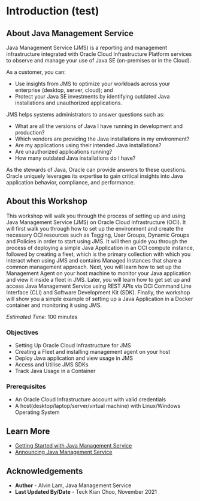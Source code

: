 # Introduction (test)

## About Java Management Service

Java Management Service (JMS) is a reporting and management infrastructure integrated with Oracle Cloud Infrastructure Platform services to observe and manage your use of Java SE (on-premises or in the Cloud).

As a customer, you can:

* Use insights from JMS to optimize your workloads across your enterprise (desktop, server, cloud); and
* Protect your Java SE investments by identifying outdated Java installations and unauthorized applications.

JMS helps systems administrators to answer questions such as:

* What are all the versions of Java I have running in development and production?
* Which vendors are providing the Java installations in my environment?
* Are my applications using their intended Java installations?
* Are unauthorized applications running?
* How many outdated Java installations do I have?

As the stewards of Java, Oracle can provide answers to these questions. Oracle uniquely leverages its expertise to gain critical insights into Java application behavior, compliance, and performance.

## About this Workshop

 This workshop will walk you through the process of setting up and using Java Management Service (JMS) on Oracle Cloud Infrastructure (OCI). It will first walk you through how to set up the environment and create the necessary OCI resources such as Tagging, User Groups, Dynamic Groups and Policies in order to start using JMS. It will then guide you through the process of deploying a simple Java Application in an OCI compute instance, followed by creating a fleet, which is the primary collection with which you interact when using JMS and contains Managed Instances that share a common management approach. Next, you will learn how to set up the Management Agent on your host machine to monitor your Java application and view it inside a fleet in JMS. Later, you will learn how to get set up and access Java Management Service using REST APIs via OCI Command Line Interface (CLI) and Software Development Kit (SDK). Finally, the workshop will show you a simple example of setting up a Java Application in a Docker container and monitoring it using JMS.

*Estimated Time:* 100 minutes

### Objectives

* Setting Up Oracle Cloud Infrastructure for JMS
* Creating a Fleet and installing management agent on your host
* Deploy Java application and view usage in JMS
* Access and Utilise JMS SDKs
* Track Java Usage in a Container

### Prerequisites

* An Oracle Cloud Infrastructure account with valid credentials
* A host(desktop/laptop/server/virtual machine) with Linux/Windows Operating System

## Learn More

* [Getting Started with Java Management Service](https://docs.oracle.com/en-us/iaas/jms/doc/getting-started-java-management-service.html)
* [Announcing Java Management Service](https://blogs.oracle.com/java/post/announcing-java-management-service)

## Acknowledgements

* **Author** - Alvin Lam, Java Management Service
* **Last Updated By/Date** - Teck Kian Choo, November 2021
